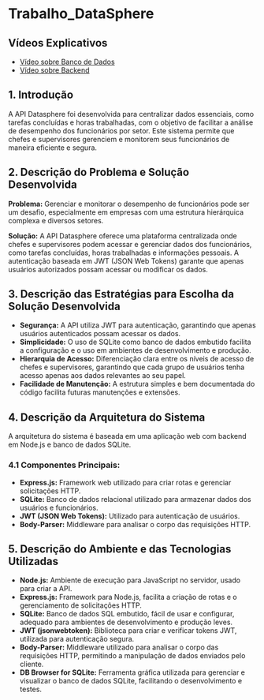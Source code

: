 # Trabalho_DataSphere

## Vídeos Explicativos

- [Vídeo sobre Banco de Dados](https://www.youtube.com/watch?v=A-zU967rxfo)
- [Vídeo sobre Backend](https://www.youtube.com/watch?v=_h19wxsZ030)


## 1. Introdução
A API Datasphere foi desenvolvida para centralizar dados essenciais, como tarefas concluídas e horas trabalhadas, com o objetivo de facilitar a análise de desempenho dos funcionários por setor. Este sistema permite que chefes e supervisores gerenciem e monitorem seus funcionários de maneira eficiente e segura.

## 2. Descrição do Problema e Solução Desenvolvida

**Problema:** Gerenciar e monitorar o desempenho de funcionários pode ser um desafio, especialmente em empresas com uma estrutura hierárquica complexa e diversos setores.

**Solução:** A API Datasphere oferece uma plataforma centralizada onde chefes e supervisores podem acessar e gerenciar dados dos funcionários, como tarefas concluídas, horas trabalhadas e informações pessoais. A autenticação baseada em JWT (JSON Web Tokens) garante que apenas usuários autorizados possam acessar ou modificar os dados.

## 3. Descrição das Estratégias para Escolha da Solução Desenvolvida

- **Segurança:** A API utiliza JWT para autenticação, garantindo que apenas usuários autenticados possam acessar os dados.
- **Simplicidade:** O uso de SQLite como banco de dados embutido facilita a configuração e o uso em ambientes de desenvolvimento e produção.
- **Hierarquia de Acesso:** Diferenciação clara entre os níveis de acesso de chefes e supervisores, garantindo que cada grupo de usuários tenha acesso apenas aos dados relevantes ao seu papel.
- **Facilidade de Manutenção:** A estrutura simples e bem documentada do código facilita futuras manutenções e extensões.

## 4. Descrição da Arquitetura do Sistema

A arquitetura do sistema é baseada em uma aplicação web com backend em Node.js e banco de dados SQLite.

### 4.1 Componentes Principais:

- **Express.js:** Framework web utilizado para criar rotas e gerenciar solicitações HTTP.
- **SQLite:** Banco de dados relacional utilizado para armazenar dados dos usuários e funcionários.
- **JWT (JSON Web Tokens):** Utilizado para autenticação de usuários.
- **Body-Parser:** Middleware para analisar o corpo das requisições HTTP.


## 5. Descrição do Ambiente e das Tecnologias Utilizadas

- **Node.js:** Ambiente de execução para JavaScript no servidor, usado para criar a API.
- **Express.js:** Framework para Node.js, facilita a criação de rotas e o gerenciamento de solicitações HTTP.
- **SQLite:** Banco de dados SQL embutido, fácil de usar e configurar, adequado para ambientes de desenvolvimento e produção leves.
- **JWT (jsonwebtoken):** Biblioteca para criar e verificar tokens JWT, utilizada para autenticação segura.
- **Body-Parser:** Middleware utilizado para analisar o corpo das requisições HTTP, permitindo a manipulação de dados enviados pelo cliente.
- **DB Browser for SQLite:** Ferramenta gráfica utilizada para gerenciar e visualizar o banco de dados SQLite, facilitando o desenvolvimento e testes.
